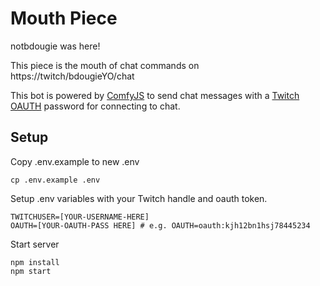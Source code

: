 # Mouth Piece

notbdougie was here!

This piece is the mouth of chat commands on
https://twitch/bdougieYO/chat


This bot is powered by [ComfyJS](https://github.com/instafluff/ComfyJS#sending-chat-messages) to send chat messages with a [Twitch OAUTH](https://twitchapps.com/tmi/) password for connecting to chat.

## Setup

Copy .env.example to new .env

```
cp .env.example .env
```

Setup .env variables with your Twitch handle and oauth token. 

```
TWITCHUSER=[YOUR-USERNAME-HERE]
OAUTH=[YOUR-OAUTH-PASS HERE] # e.g. OAUTH=oauth:kjh12bn1hsj78445234
```

Start server
```
npm install
npm start
```


